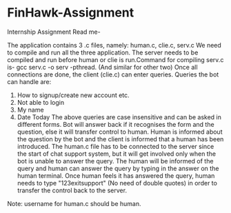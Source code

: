 # FinHawk-Assignment
Internship Assignment
Read me-

The application contains 3 .c files, namely: human.c, clie.c, serv.c
We need to compile and run all the three application. The server needs to be compiled and run before human or clie is run.Command for compiling serv.c is- gcc serv.c -o serv -pthread. (And similar for other two)
Once all connections are done, the client (clie.c) can enter queries. Queries the bot can handle are:
1. How to signup/create new account etc.
2. Not able to login
3. My name
4. Date Today
The above queries are case insensitive and can be asked in different forms. Bot will answer back if it recognises the form and the question, else it will transfer control to human. Human is informed about the question by the bot and the client is informed that a human has been introduced.
The human.c file has to be connected to the server since the start of chat support system, but it will get involved only when the bot is unable to answer the query. The human will be informed of the query and human can answer the query by typing in the answer on the human terminal. Once human feels it has answered the query, human needs to type "123exitsupport" (No need of double quotes) in order to transfer the control back to the server.

Note: username for human.c should be human.

